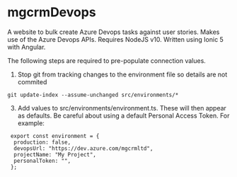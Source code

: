 # mgcrmDevops
A website to bulk create Azure Devops tasks against user stories. Makes use of the Azure Devops APIs. Requires NodeJS v10. Written using Ionic 5 with Angular. 

The following steps are required to pre-populate connection values.

1. Stop git from tracking changes to the environment file so details are not commited
````
git update-index --assume-unchanged src/environments/*
````

3. Add values to src/environments/environment.ts. These will then appear as defaults. Be careful about using a default  Personal Access Token. For example:
````
 export const environment = {
  production: false,
  devopsUrl: "https://dev.azure.com/mgcrmltd",
  projectName: "My Project",
  personalToken: "",
 };
 ````
